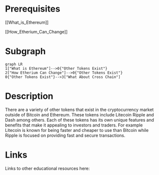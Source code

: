 # Prerequisites
[[What_is_Ethereum]]


[[How_Etherium_Can_Change]]

# Subgraph

```mermaid
graph LR
1["What is Ethereum"]-->0{"Other Tokens Exist"}
2["How Etherium Can Change"]-->0{"Other Tokens Exist"}
0{"Other Tokens Exist"}-->3["What About Cross Chain"]
```



# Description
  
There are a variety of other tokens that exist in the cryptocurrency market outside of Bitcoin and Ethereum. These tokens include Litecoin Ripple and Dash among others. Each of these tokens has its own unique features and benefits that make it appealing to investors and traders. For example Litecoin is known for being faster and cheaper to use than Bitcoin while Ripple is focused on providing fast and secure transactions.

# Links
Links to other educational resources here: